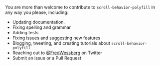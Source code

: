 You are more than welcome to contribute to `scroll-behavior-polyfill` in any way you please, including:

- Updating documentation.
- Fixing spelling and grammar
- Adding tests
- Fixing issues and suggesting new features
- Blogging, tweeting, and creating tutorials about `scroll-behavior-polyfill`
- Reaching out to [@FredWessberg](https://twitter.com/FredWessberg) on Twitter
- Submit an issue or a Pull Request
